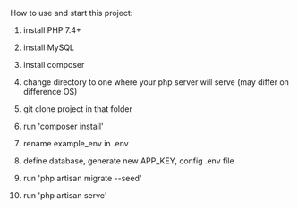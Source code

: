 How to use and start this project:

1. install PHP 7.4+

2. install MySQL

3. install composer

4. change directory to one where your php server will serve (may differ on difference OS)

5. git clone project in that folder

6. run 'composer install'

7. rename example_env in .env

8. define database, generate new APP_KEY, config .env file

9. run 'php artisan migrate --seed'

10. run 'php artisan serve'
